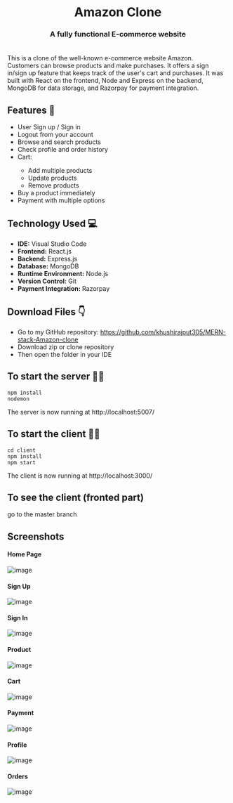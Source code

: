 # <div align="center">Amazon Clone</div>

### <div align="center">A fully functional E-commerce website</div><br>

This is a clone of the well-known e-commerce website Amazon. Customers can browse products and make purchases. It offers a sign in/sign up feature that keeps track of the user's cart and purchases. It was built with React on the frontend, Node and Express on the backend, MongoDB for data storage, and Razorpay for payment integration.

## Features 📃
<ul>
  <li>User Sign up / Sign in</li>
  <li>Logout from your account</li>
  <li>Browse and search products</li>
  <li>Check profile and order history</li>
  <li>Cart:</li>
  <ul>
    <li>Add multiple products</li>
    <li>Update products</li>
    <li>Remove products</li>
  </ul>
  <li>Buy a product immediately</li>
  <li>Payment with multiple options</li>
</ul>

## Technology Used 💻
<ul>
  <li><strong>IDE:</strong> Visual Studio Code</li>
  <li><strong>Frontend:</strong> React.js</li>
  <li><strong>Backend:</strong> Express.js</li>
  <li><strong>Database:</strong> MongoDB</li>
  <li><strong>Runtime Environment:</strong> Node.js</li>
  <li><strong>Version Control:</strong> Git</li>
  <li><strong>Payment Integration:</strong> Razorpay</li>
</ul>

## Download Files 👇
* Go to my GitHub repository: https://github.com/khushirajput305/MERN-stack-Amazon-clone
* Download zip or clone repository
* Then open the folder in your IDE

## To start the server 👨‍💻
```shell
npm install
nodemon
```
The server is now running at http://localhost:5007/ 

## To start the client 👩‍💻
```shell
cd client
npm install
npm start
```
The client is now running at http://localhost:3000/ 

## To see the client (fronted part) 
go to the master branch

## Screenshots 

#### Home Page
![image](https://user-images.githubusercontent.com/84243683/168798477-5441dcb3-f0dc-422d-83bb-e14dee297576.png)

#### Sign Up
![image](https://user-images.githubusercontent.com/84243683/168797684-01651633-52f3-40e9-887a-8cbca72d4491.png)

#### Sign In
![image](https://user-images.githubusercontent.com/84243683/168797547-ccbac103-eb06-49dc-a509-d61caf15603f.png)

#### Product
![image](https://user-images.githubusercontent.com/84243683/168797859-25d26a38-d48c-48fa-8ff5-d21ade5621b4.png)

#### Cart
![image](https://user-images.githubusercontent.com/84243683/168797981-ea56d3a5-256f-4280-b75a-7fa54952c147.png)

#### Payment
![image](https://user-images.githubusercontent.com/84243683/168798064-dc774ad5-89e6-4a83-aecd-ebcf75c6cd80.png)

#### Profile
![image](https://user-images.githubusercontent.com/84243683/168798275-e195649f-f0e6-4648-b96d-2c09ab6a72d5.png)

#### Orders
![image](https://user-images.githubusercontent.com/84243683/168798196-7ed1a8a0-7622-428f-a291-84d9ca92ee06.png)


